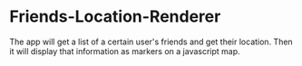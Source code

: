 # Friends-Location-Renderer
The app will get a list of a certain user's friends and get their location. Then it will display that information as markers on a javascript map.
